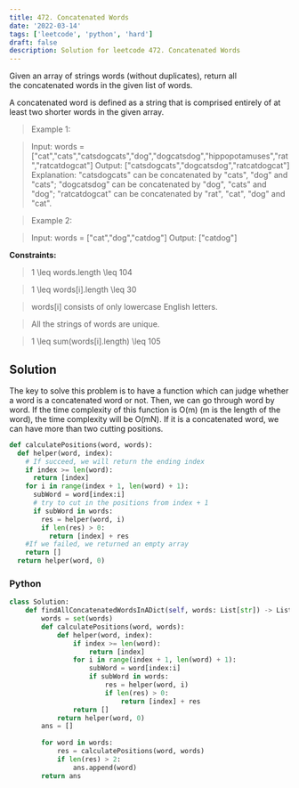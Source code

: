 ```yaml
---
title: 472. Concatenated Words
date: '2022-03-14'
tags: ['leetcode', 'python', 'hard']
draft: false
description: Solution for leetcode 472. Concatenated Words
---
```


 
Given an array of strings words (without duplicates), return all the concatenated words in the given list of words.

A concatenated word is defined as a string that is comprised entirely of at least two shorter words in the given array.

 > Example 1:

 > Input: words <TeX>=</TeX> ["cat","cats","catsdogcats","dog","dogcatsdog","hippopotamuses","rat","ratcatdogcat"]
 > Output: ["catsdogcats","dogcatsdog","ratcatdogcat"]
 > Explanation: "catsdogcats" can be concatenated by "cats", "dog" and "cats"; 
 > "dogcatsdog" can be concatenated by "dog", "cats" and "dog"; 
 > "ratcatdogcat" can be concatenated by "rat", "cat", "dog" and "cat".

 > Example 2:

 > Input: words <TeX>=</TeX> ["cat","dog","catdog"]
 > Output: ["catdog"]

**Constraints:**

 > 1 <TeX>\leq</TeX> words.length <TeX>\leq</TeX> 104

 > 1 <TeX>\leq</TeX> words[i].length <TeX>\leq</TeX> 30

 > words[i] consists of only lowercase English letters.

 > All the strings of words are unique.

 > 1 <TeX>\leq</TeX> sum(words[i].length) <TeX>\leq</TeX> 105

## Solution
The key to solve this problem is to have a function which can judge whether a word is a concatenated word or not. Then, we can go through word by word. If the time complexity of this function is O(m) (m is the length of the word), the time complexity will be O(mN).  If it is a concatenated word, we can have more than two cutting positions. 
```python
def calculatePositions(word, words):
  def helper(word, index):
    # If succeed, we will return the ending index
    if index >= len(word):
      return [index]
    for i in range(index + 1, len(word) + 1):
      subWord = word[index:i]
      # try to cut in the positions from index + 1
      if subWord in words: 
        res = helper(word, i)
        if len(res) > 0:
          return [index] + res
    #If we failed, we returned an empty array
    return []
  return helper(word, 0)
```
### Python
```python
class Solution:
    def findAllConcatenatedWordsInADict(self, words: List[str]) -> List[str]:
        words = set(words)
        def calculatePositions(word, words):
            def helper(word, index):
                if index >= len(word):
                    return [index]
                for i in range(index + 1, len(word) + 1):
                    subWord = word[index:i]
                    if subWord in words:
                        res = helper(word, i)
                        if len(res) > 0:
                            return [index] + res
                return []
            return helper(word, 0)
        ans = []
        
        for word in words:
            res = calculatePositions(word, words)
            if len(res) > 2:
                ans.append(word)
        return ans
```
